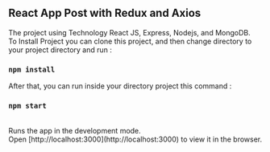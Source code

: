 ## React App Post with Redux and Axios

The project using Technology React JS, Express, Nodejs, and MongoDB.
<br />
To Install Project you can clone this project, and then change directory to your project directory and run :
### `npm install`

After that, you can run inside your directory project this command :<br />
### `npm start`
<br />
Runs the app in the development mode.<br />
Open [http://localhost:3000](http://localhost:3000) to view it in the browser.

